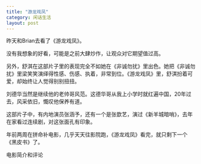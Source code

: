 ```yaml
---
title: "游龙戏凤"
category: 闲话生活
layout: post
---
```



昨天和Brian去看了《游龙戏凤》。

没有我想象的好看，可能是之前大肆炒作，让观众对它期望值过高。







另外，舒淇在这部片子里的表现完全不如她在《非诚勿扰》里出色。她把《非诚勿扰》里梁笑笑演绎得性感、伤感、执着，非常到位。《游龙戏凤》里，舒淇扮着可爱，却始终让人觉得别别扭扭。

刘德华当然是继续他的老帅哥风范。这德华哥从我上小学时就红遍中国，20年过去，风采依旧，慨叹他保养有道。

这部片子中，有内地演员张涵予，还有一个是张歆艺，演过《新羊城暗哨》，去年在家看过连续剧，对这张面孔有印象。

年前两周在拼命补电影，几乎天天往影院跑，《游龙戏凤》看完，就只剩下一个《黑皮书》了。

电影简介和评论



